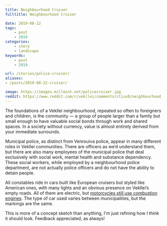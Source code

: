 ```yaml
---
title: Neighbourhood Cruiser
fulltitle: Neighbourhood Cruiser

date: 2019-08-22
tags:
    - post
    - 2019
categories:
    - story
    - landscape
keywords:
    - post
    - 2019

url: /stories/police-cruiser/
aliases:
- /posts/2019-08-22-cruiser/

image: https://images.millmint.net/policecruiser.jpg
reddit: https://www.reddit.com/r/vekllei/comments/ctiux0/neighbourhood_cruiser/
---
```


The foundations of a Vekllei neighbourhood, repeated so often to foreigners and children, is the community — a group of people larger than a family but small enough to have valuable social bonds through work and shared spaces. In a society without currency, value is almost entirely derived from your immediate surrounds.

Municipal police, as distinct from Venrouiva police, appear in many different roles in Vekllei communities. There are officers as we’d understand them, but there are also many employees of the municipal police that deal exclusively with social work, mental health and substance dependency. These social workers, while employed by a neighbourhood police department, are not actually police officers and do not have the ability to detain people.

All constables ride in cars built like European cruisers but styled like American ones, with many lights and an obvious presence on Vekllei’s empty roads. All of them are electric, but [motorcycles still use combustion engines](https://www.reddit.com/r/worldbuilding/comments/a7ltvy/the_suburban_constabulary/). The type of car used varies between municipalities, but the markings are the same.

This is more of a concept sketch than anything, I'm just refining how I think it should look. Feedback appreciated, as always!

